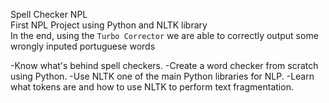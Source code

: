 Spell Checker NPL <br>
First NPL Project using Python and NLTK library <br>
In the end, using the `Turbo Corrector` we are able to correctly output some wrongly inputed portuguese words

  -Know what's behind spell checkers.
  -Create a word checker from scratch using Python.
  -Use NLTK one of the main Python libraries for NLP.
  -Learn what tokens are and how to use NLTK to perform text fragmentation.
